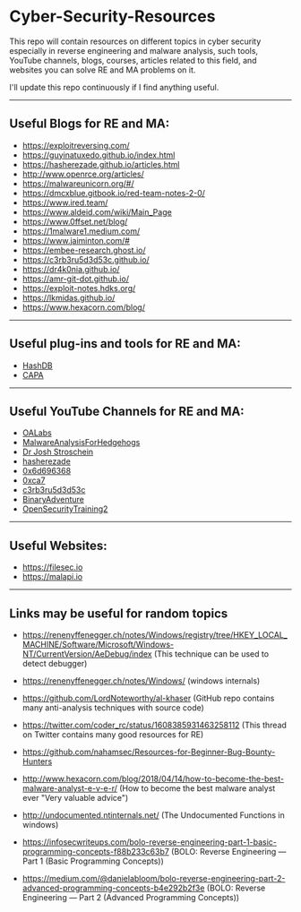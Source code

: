 # Cyber-Security-Resources
This repo will contain resources on different topics in cyber security especially in reverse engineering and malware analysis, such tools, YouTube channels, blogs, courses, articles related to this field, and websites you can solve RE and MA problems on it.

I'll update this repo continuously if I find anything useful.

---

## Useful Blogs for RE and MA:

- https://exploitreversing.com/
- https://guyinatuxedo.github.io/index.html
- https://hasherezade.github.io/articles.html
- http://www.openrce.org/articles/
- https://malwareunicorn.org/#/
- https://dmcxblue.gitbook.io/red-team-notes-2-0/
- https://www.ired.team/
- https://www.aldeid.com/wiki/Main_Page
- https://www.0ffset.net/blog/
- https://1malware1.medium.com/
- https://www.jaiminton.com/#
- https://embee-research.ghost.io/
- https://c3rb3ru5d3d53c.github.io/
- https://dr4k0nia.github.io/
- https://amr-git-dot.github.io/
- https://exploit-notes.hdks.org/
- https://lkmidas.github.io/
- https://www.hexacorn.com/blog/
---

## Useful plug-ins and tools for RE and MA:

- [HashDB](https://github.com/OALabs/hashdb-ida)
- [CAPA](https://github.com/mandiant/capa/blob/master/capa/ida/plugin/README.md)


---

## Useful YouTube Channels for RE and MA:

- [OALabs](https://www.youtube.com/@OALABS)
- [MalwareAnalysisForHedgehogs](https://www.youtube.com/@MalwareAnalysisForHedgehogs)
- [Dr Josh Stroschein](https://www.youtube.com/@jstrosch)
- [hasherezade](https://www.youtube.com/@hasherezade)
- [0x6d696368](https://www.youtube.com/@0x6d696368)
- [0xca7](https://www.youtube.com/@0xca733)
- [c3rb3ru5d3d53c](https://www.youtube.com/@c3rb3ru5d3d53c/featured)
- [BinaryAdventure](https://www.youtube.com/@BinaryAdventure)
- [OpenSecurityTraining2](https://www.youtube.com/@OpenSecurityTraining)
---

## Useful Websites:

- https://filesec.io
- https://malapi.io

---

## Links may be useful for random topics

- https://renenyffenegger.ch/notes/Windows/registry/tree/HKEY_LOCAL_MACHINE/Software/Microsoft/Windows-NT/CurrentVersion/AeDebug/index (This technique can be used to detect debugger)

- https://renenyffenegger.ch/notes/Windows/ (windows internals)

- https://github.com/LordNoteworthy/al-khaser (GitHub repo contains many anti-analysis techniques with source code)

- https://twitter.com/coder_rc/status/1608385931463258112 (This thread on Twitter contains many good resources for RE)

- https://github.com/nahamsec/Resources-for-Beginner-Bug-Bounty-Hunters 

- http://www.hexacorn.com/blog/2018/04/14/how-to-become-the-best-malware-analyst-e-v-e-r/ (How to become the best malware analyst ever "Very valuable advice")

- http://undocumented.ntinternals.net/ (The Undocumented Functions in windows)

- https://infosecwriteups.com/bolo-reverse-engineering-part-1-basic-programming-concepts-f88b233c63b7 (BOLO: Reverse Engineering — Part 1 (Basic Programming Concepts))

- https://medium.com/@danielabloom/bolo-reverse-engineering-part-2-advanced-programming-concepts-b4e292b2f3e (BOLO: Reverse Engineering — Part 2 (Advanced Programming Concepts))